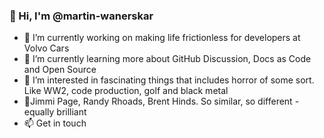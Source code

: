 ### 👋 Hi, I'm @martin-wanerskar

<!--
**martin-wanerskar/martin-wanerskar** is a ✨ _special_ ✨ repository because its `README.md` (this file) appears on your GitHub profile.
-->

- 🔭 I’m currently working on making life frictionless for developers at Volvo Cars
- 🌱 I’m currently learning more about GitHub Discussion, Docs as Code and Open Source
- 👀 I’m interested in fascinating things that includes horror of some sort. Like WW2, code production, golf and black metal
- 🎸Jimmi Page, Randy Rhoads, Brent Hinds. So similar, so different - equally brilliant 
- 📫 Get in touch



